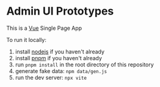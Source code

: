 # Admin UI Prototypes

This is a [Vue](https://vuejs.org/) Single Page App

To run it locally:

1. install [nodejs](https://nodejs.org/en/download) if you haven't already 
2. install [pnpm](https://pnpm.io/installation) if you haven't already
3. run `pnpm install` in the root directory of this repository
4. generate fake data: `npm data/gen.js`
5. run the dev server: `npx vite`
